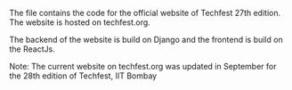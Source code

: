 The file contains the code for the official website of Techfest 27th edition. The website is hosted on techfest.org. 

The backend of the website is build on Django and the frontend is build on the ReactJs. 

Note: The current website on techfest.org was updated in September for the 28th edition of Techfest, IIT Bombay

